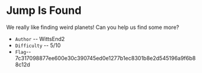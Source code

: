 # Jump Is Found 

We really like finding weird planets! Can you help us find some more? 


- `Author` -- WittsEnd2
- `Difficulty` -- 5/10
- `Flag`-- 7c317098877ee600e30c390745ed0e1277b1ec8301b8e2d545196a9f6b88c12d
